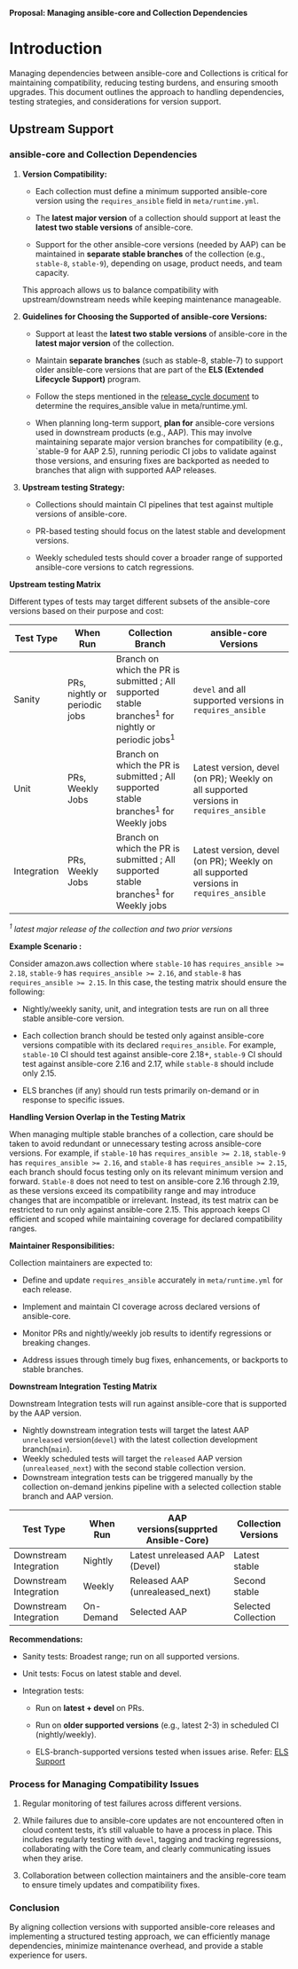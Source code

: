 **Proposal: Managing ansible-core and Collection Dependencies**

# **Introduction**

Managing dependencies between ansible-core and Collections is critical for maintaining compatibility, reducing testing burdens, and ensuring smooth upgrades. This document outlines the approach to handling dependencies, testing strategies, and considerations for version support.

## **Upstream Support**
### **ansible-core and Collection Dependencies**

1. **Version Compatibility:**

	- Each collection must define a minimum supported ansible-core version using the `requires_ansible` field in `meta/runtime.yml`.
     
	- The **latest major version** of a collection should support at least the **latest two stable versions** of ansible-core.
    
	- Support for the other ansible-core versions (needed by AAP) can be maintained in **separate stable branches** of the collection (e.g., `stable-8`, `stable-9`), depending on usage, product needs, and team capacity.
	
	This approach allows us to balance compatibility with upstream/downstream needs while keeping maintenance manageable.

        
2.  **Guidelines for Choosing the Supported  of ansible-core Versions:**
    
           
    - Support at least the **latest two stable versions** of ansible-core in the **latest major version** of the collection.
        
    - Maintain **separate branches** (such as stable-8, stable-7) to support older ansible-core versions that are part of the **ELS (Extended Lifecycle Support)** program.     
            
    - Follow the steps mentioned in the [release_cycle document](https://github.com/ansible-collections/cloud-content-handbook/blob/main/Releases/release_cycles.md#major-releases) to determine the  requires_ansible value in meta/runtime.yml.
        
    - When planning long-term support, **plan for** ansible-core versions used in downstream products (e.g., AAP). This may involve maintaining separate major version branches for compatibility (e.g., `stable-9 for AAP 2.5), running periodic CI jobs to validate against those versions, and ensuring fixes are backported as needed to branches that align with supported AAP releases.
    
3. **Upstream testing Strategy:**
    
    - Collections should maintain CI pipelines that test against multiple versions of ansible-core.
        
    - PR-based testing should focus on the latest stable and development versions.
        
    - Weekly scheduled tests should cover a broader range of supported ansible-core versions to catch regressions.

**Upstream testing Matrix**

  Different types of tests may target different subsets of the ansible-core versions based on their purpose and cost:

| Test Type   | When Run                      | Collection Branch                                                                                        | ansible-core Versions                                                                 |
| ----------- | ----------------------------- | -------------------------------------------------------------------------------------------------------- | ------------------------------------------------------------------------------------- |
| Sanity      | PRs, nightly or periodic jobs | Branch on which the PR is submitted ; All supported stable branches$^1$ for nightly or periodic jobs$^1$ | `devel` and all supported versions in `requires_ansible`                              |
| Unit        | PRs, Weekly Jobs              | Branch on which the PR is submitted ; All supported stable branches$^1$ for Weekly jobs                  | Latest version, devel (on PR); Weekly on all supported versions in `requires_ansible` |
| Integration | PRs, Weekly Jobs              | Branch on which the PR is submitted ; All supported stable branches$^1$ for Weekly jobs                  | Latest version, devel (on PR); Weekly on all supported versions in `requires_ansible` |
_$^1$ latest major release of the collection and two prior versions_

**Example Scenario :**

Consider amazon.aws collection where `stable-10` has `requires_ansible >= 2.18`, `stable-9` has `requires_ansible >= 2.16`, and `stable-8` has `requires_ansible >= 2.15`. In this case, the testing matrix should ensure the following:

- Nightly/weekly sanity, unit, and integration tests are run on all three stable ansible-core version.
    
- Each collection branch should be tested only against ansible-core versions compatible with its declared `requires_ansible`. For example, `stable-10` CI should test against ansible-core 2.18+, `stable-9` CI should test against ansible-core 2.16 and 2.17, while `stable-8` should include only 2.15.
    
- ELS branches (if any) should run tests primarily on-demand or in response to specific issues.
    
**Handling Version Overlap in the Testing Matrix**

When managing multiple stable branches of a collection, care should be taken to avoid redundant or unnecessary testing across ansible-core versions. For example, if `stable-10` has `requires_ansible >= 2.18`, `stable-9` has `requires_ansible >= 2.16`, and `stable-8` has `requires_ansible >= 2.15`, each branch should focus testing only on its relevant minimum version and forward. `Stable-8` does not need to test on ansible-core 2.16 through 2.19, as these versions exceed its compatibility range and may introduce changes that are incompatible or irrelevant. Instead, its test matrix can be restricted to run only against ansible-core 2.15. This approach keeps CI efficient and scoped while maintaining coverage for declared compatibility ranges.

**Maintainer Responsibilities:**

Collection maintainers are expected to:

- Define and update `requires_ansible` accurately in `meta/runtime.yml` for each release.
    
- Implement and maintain CI coverage across declared versions of ansible-core.
    
- Monitor PRs and nightly/weekly job results to identify regressions or breaking changes.
    
- Address issues through timely bug fixes, enhancements, or backports to stable branches.

**Downstream Integration Testing Matrix**

  Downstream Integration tests will run against ansible-core that is supported by the AAP version.
  - Nightly downstream integration tests will target the latest AAP `unreleased` version(`devel`) with the latest collection development branch(`main`).
  - Weekly scheduled tests will target the `released` AAP version (`unrealeased_next`) with the second stable collection version.
  - Downstream integration tests can be triggered manually by the collection on-demand jenkins pipeline with a selected collection stable branch and AAP version. 
  

| Test Type   | When Run         | AAP versions(supprted Ansible-Core)       | Collection Versions  |
| ----------- | ---------------- | ---------------- | ----------------------------------------------------- |
| Downstream Integration      | Nightly   | Latest unreleased AAP (Devel)  | Latest stable
| Downstream Integration      | Weekly    | Released AAP (unrealeased_next)   | Second stable     |
| Downstream Integration | On-Demand | Selected AAP | Selected Collection


**Recommendations:**
       
   - Sanity tests: Broadest range; run on all supported versions.

   -  Unit tests: Focus on latest stable and devel.

   -  Integration tests:

        -  Run on **latest + devel** on PRs.

        -  Run on **older supported versions** (e.g., latest 2-3) in scheduled CI (nightly/weekly).

        -  ELS-branch-supported versions tested when issues arise. Refer: [ELS Support](../ELS_support.md)
            

### **Process for Managing Compatibility Issues**

1. Regular monitoring of test failures across different versions.
    
2. While failures due to ansible-core updates are not encountered often in cloud content tests, it’s still valuable to have a process in place. This includes regularly testing with `devel`, tagging and tracking regressions, collaborating with the Core team, and clearly communicating issues when they arise.
    
3. Collaboration between collection maintainers and the ansible-core team to ensure timely updates and compatibility fixes.
    

### **Conclusion**

By aligning collection versions with supported ansible-core releases and implementing a structured testing approach, we can efficiently manage dependencies, minimize maintenance overhead, and provide a stable experience for users.
